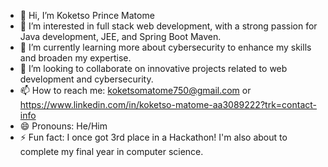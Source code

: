- 👋 Hi, I’m Koketso Prince Matome
- 👀 I’m interested in full stack web development, with a strong passion for Java development, JEE, and Spring Boot Maven.
- 🌱 I’m currently learning more about cybersecurity to enhance my skills and broaden my expertise.
- 💞️ I’m looking to collaborate on innovative projects related to web development and cybersecurity.
- 📫 How to reach me: koketsomatome750@gmail.com or https://www.linkedin.com/in/koketso-matome-aa3089222?trk=contact-info
- 😄 Pronouns: He/Him
- ⚡ Fun fact: I once got 3rd place in a Hackathon! I'm also about to complete my final year in computer science.

<!--
Koketso750/medxpert-health-management-system is a ✨ special ✨ repository
--->
